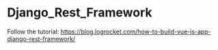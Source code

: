 # Django_Rest_Framework
Follow the tutorial: https://blog.logrocket.com/how-to-build-vue-js-app-django-rest-framework/

